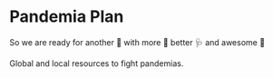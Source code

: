 # Pandemia Plan

So we are ready for another 🦠 with more 💉 better 🩺 and awesome 🏥

Global and local resources to fight pandemias.
